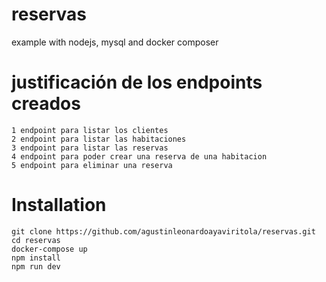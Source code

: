 # reservas
example with nodejs, mysql and docker composer
# justificación de los endpoints creados

```
1 endpoint para listar los clientes
2 endpoint para listar las habitaciones
3 endpoint para listar las reservas
4 endpoint para poder crear una reserva de una habitacion
5 endpoint para eliminar una reserva
```
# Installation

```
git clone https://github.com/agustinleonardoayaviritola/reservas.git
cd reservas
docker-compose up
npm install
npm run dev
```
